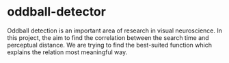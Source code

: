 # oddball-detector
Oddball detection is an important area of research in visual neuroscience. In this project, the aim to find the correlation between the search time and perceptual distance. We are trying to find the best-suited function which explains the relation most meaningful way.
